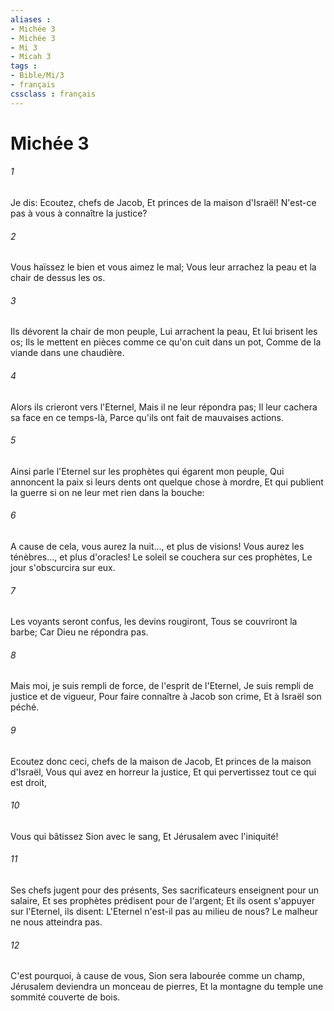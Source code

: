 ```yaml
---
aliases : 
- Michée 3
- Michée 3
- Mi 3
- Micah 3
tags : 
- Bible/Mi/3
- français
cssclass : français
---
```


# Michée 3

###### 1
Je dis: Ecoutez, chefs de Jacob, Et princes de la maison d'Israël! N'est-ce pas à vous à connaître la justice?
###### 2
Vous haïssez le bien et vous aimez le mal; Vous leur arrachez la peau et la chair de dessus les os.
###### 3
Ils dévorent la chair de mon peuple, Lui arrachent la peau, Et lui brisent les os; Ils le mettent en pièces comme ce qu'on cuit dans un pot, Comme de la viande dans une chaudière.
###### 4
Alors ils crieront vers l'Eternel, Mais il ne leur répondra pas; Il leur cachera sa face en ce temps-là, Parce qu'ils ont fait de mauvaises actions.
###### 5
Ainsi parle l'Eternel sur les prophètes qui égarent mon peuple, Qui annoncent la paix si leurs dents ont quelque chose à mordre, Et qui publient la guerre si on ne leur met rien dans la bouche:
###### 6
A cause de cela, vous aurez la nuit..., et plus de visions! Vous aurez les ténèbres..., et plus d'oracles! Le soleil se couchera sur ces prophètes, Le jour s'obscurcira sur eux.
###### 7
Les voyants seront confus, les devins rougiront, Tous se couvriront la barbe; Car Dieu ne répondra pas.
###### 8
Mais moi, je suis rempli de force, de l'esprit de l'Eternel, Je suis rempli de justice et de vigueur, Pour faire connaître à Jacob son crime, Et à Israël son péché.
###### 9
Ecoutez donc ceci, chefs de la maison de Jacob, Et princes de la maison d'Israël, Vous qui avez en horreur la justice, Et qui pervertissez tout ce qui est droit,
###### 10
Vous qui bâtissez Sion avec le sang, Et Jérusalem avec l'iniquité!
###### 11
Ses chefs jugent pour des présents, Ses sacrificateurs enseignent pour un salaire, Et ses prophètes prédisent pour de l'argent; Et ils osent s'appuyer sur l'Eternel, ils disent: L'Eternel n'est-il pas au milieu de nous? Le malheur ne nous atteindra pas.
###### 12
C'est pourquoi, à cause de vous, Sion sera labourée comme un champ, Jérusalem deviendra un monceau de pierres, Et la montagne du temple une sommité couverte de bois.
